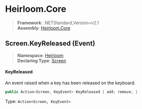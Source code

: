 # Heirloom.Core

> **Framework**: .NETStandard,Version=v2.1  
> **Assembly**: [Heirloom.Core][0]

## Screen.KeyReleased (Event)

> **Namespace**: [Heirloom][0]  
> **Declaring Type**: [Screen][1]

#### KeyReleased

An event raised when a key has been released on the keyboard.

```cs
public Action<Screen, KeyEvent> KeyReleased { add; remove; }
```

Type: `Action<Screen, KeyEvent>`

[0]: ../../../Heirloom.Core.md
[1]: ../Screen.md
